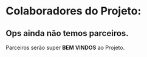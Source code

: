 # Colaboradores do Projeto:

## Ops ainda não temos parceiros.

Parceiros serão super **BEM VINDOS** ao Projeto.


